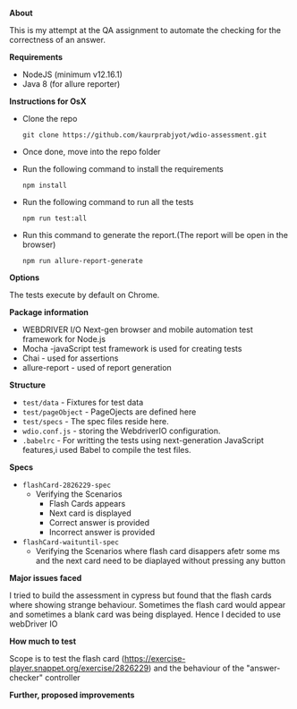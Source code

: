 
**About**

This is my attempt at the QA assignment to automate the checking for the correctness of an answer.

**Requirements**
- NodeJS (minimum v12.16.1)
- Java 8 (for allure reporter)
  
**Instructions for OsX**
- Clone the repo  

    `git clone https://github.com/kaurprabjyot/wdio-assessment.git`
- Once done, move into the repo folder
- Run the following command to install the requirements

    `npm install`
- Run the following command to run all the tests

   `npm run test:all`
- Run this command to generate the report.(The report will be open in the browser)  

  `npm run allure-report-generate`

**Options**

The tests execute by default on Chrome.

**Package information** 

  - WEBDRIVER I/O Next-gen browser and mobile automation test framework for Node.js
  - Mocha -javaScript test framework is used for creating tests
  - Chai - used for assertions
  - allure-report - used of report generation

**Structure**

- `test/data` - Fixtures for test data
- `test/pageObject` - PageOjects are defined here
- `test/specs` - The spec files reside here.
- `wdio.conf.js` - storing the WebdriverIO configuration.
- `.babelrc` - For writting the  tests using next-generation JavaScript features,i used Babel to compile the test files.

**Specs**

  - `flashCard-2826229-spec` 
    - Verifying the Scenarios 
      - Flash Cards appears
      - Next card is displayed
      - Correct answer is provided
      - Incorrect answer is provided
  - `flashCard-waituntil-spec`
     - Verifying the Scenarios where flash card disappers afetr some ms and the next card need to be diaplayed without    pressing any button 
     
**Major issues faced**

I tried to build the assessment in cypress but found that the flash cards where showing strange behaviour. Sometimes the flash card would appear and sometimes a blank card was being displayed. Hence I decided to use webDriver IO

**How much to test**

Scope is to test the flash card (https://exercise-player.snappet.org/exercise/2826229) and the behaviour of the "answer-checker" controller 

**Further, proposed improvements**

